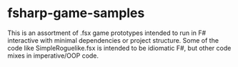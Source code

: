 # fsharp-game-samples

This is an assortment of .fsx game prototypes intended to run in F# interactive with minimal dependencies or project structure. Some of the code like SimpleRoguelike.fsx is intended to be idiomatic F#, but other code mixes in imperative/OOP code.